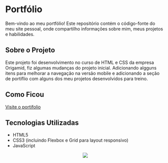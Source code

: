 # Portfólio

Bem-vindo ao meu portfólio! Este repositório contém o código-fonte do meu site pessoal, onde compartilho informações sobre mim, meus projetos e habilidades.

## Sobre o Projeto

Este projeto foi desenvolvimento no curso de HTML e CSS da empresa Origamid, fiz algumas mudanças do projeto inicial.
Adicionando algguns itens para melhorar a navegação na versão mobile e adicionando a seção de portiflio com alguns dos meu projetos desenvolvidos para treino.

## Como Ficou


 <a href="https://github.com/seu-usuario/projeto-1](https://anacarolinaks.github.io/portifolio-acks">Visite o portifolio</a>
 
## Tecnologias Utilizadas

- HTML5
- CSS3 (incluindo Flexbox e Grid para layout responsivo)
- JavaScript
<p align="center">
  <img aling="center" src="https://user-images.githubusercontent.com/74038190/212284115-f47cd8ff-2ffb-4b04-b5bf-4d1c14c0247f.gif">
</p>
